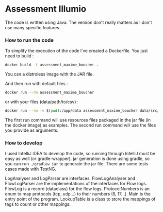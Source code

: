 # Assessment Illumio

The code is written using Java. The version don't really matters as I don't use many specific features.

### How to run the code

To simplify the execution of the code I've created a Dockerfile.
You just need to build :

```bash
docker build -t assessment_maxime_boucher .
```

You can a distroless image with the JAR file.

And then run with default files :

```bash
docker run --rm assessment_maxime_boucher
```

or with your files (data/path/to/csv) :

```bash
docker run --rm -v $(pwd):/app/data assessment_maxime_boucher data/src/main/resources/lookup.csv data/src/main/resources/flow_logs.csv
```

The first run command will use resources files packaged in the jar file (in the docker image) as examples.
The second run command will use the files you provide as arguments.

### How to develop

I used IntelliJ IDEA to develop the code, so running through IntelliJ must be easy as well (or gradle-wrapper).
jar generation is done using gradle, so you can run `./gradlew jar` to generate the jar file.
There are some tests cases made with TestNG.

LogAnalyser and LogParser are interfaces.
FlowLogAnalyser and FlowLogParser are the implementations of the interfaces for Flow logs.
FlowLog is a record (dataclass) for the flow logs.
ProtocolNumbers is an enum to map protocols (tcp, udp...) to their numbers (6, 17...).
Main is the entry point of the program.
LookupTable is a class to store the mappings of tags to count or other mappings.

